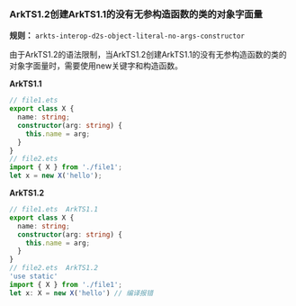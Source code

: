 ### ArkTS1.2创建ArkTS1.1的没有无参构造函数的类的对象字面量

**规则：** `arkts-interop-d2s-object-literal-no-args-constructor`

由于ArkTS1.2的语法限制，当ArkTS1.2创建ArkTS1.1的没有无参构造函数的类的对象字面量时，需要使用new关键字和构造函数。

**ArkTS1.1**
```typescript
// file1.ets
export class X {
  name: string;
  constructor(arg: string) {
    this.name = arg;
  }
}
// file2.ets
import { X } from './file1';
let x = new X('hello');
```

**ArkTS1.2**
```typescript
// file1.ets  ArkTS1.1
export class X {
  name: string;
  constructor(arg: string) {
    this.name = arg;
  }
}
// file2.ets  ArkTS1.2
'use static'
import { X } from './file1';
let x: X = new X('hello') // 编译报错
```